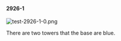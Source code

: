 #### 2926-1
![test-2926-1-0.png](https://github.com/lil-lab/nlvr/raw/master/nlvr/test/images/1/test-2926-1-0.png "test-2926-1-0.png")

There are two towers that the base are blue.